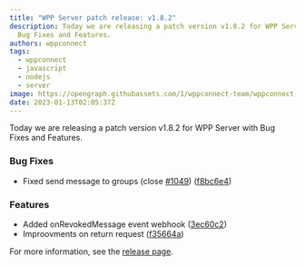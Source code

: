 ```yaml
---
title: "WPP Server patch release: v1.8.2"
description: Today we are releasing a patch version v1.8.2 for WPP Server with
  Bug Fixes and Features.
authors: wppconnect
tags:
  - wppconnect
  - javascript
  - nodejs
  - server
image: https://opengraph.githubassets.com/1/wppconnect-team/wppconnect-server/releases/tag/v1.8.2
date: 2023-01-13T02:05:37Z
---
```


Today we are releasing a patch version v1.8.2 for WPP Server with Bug Fixes and Features.

<!--truncate-->

### Bug Fixes

* Fixed send message to groups (close [#1049](https://github.com/wppconnect-team/wppconnect-server/issues/1049)) ([f8bc6e4](https://github.com/wppconnect-team/wppconnect-server/commit/f8bc6e4ee14b36e266b86bcf9998acf96629019f))


### Features

* Added onRevokedMessage event webhook ([3ec60c2](https://github.com/wppconnect-team/wppconnect-server/commit/3ec60c214087aa25bad0af01364938efbf15c062))
* Improovments on return request ([f35664a](https://github.com/wppconnect-team/wppconnect-server/commit/f35664a3ab8489bbb06820b819a17d778e67907f))

For more information, see the [release page](https://github.com/wppconnect-team/wppconnect-server/releases/tag/v1.8.2).